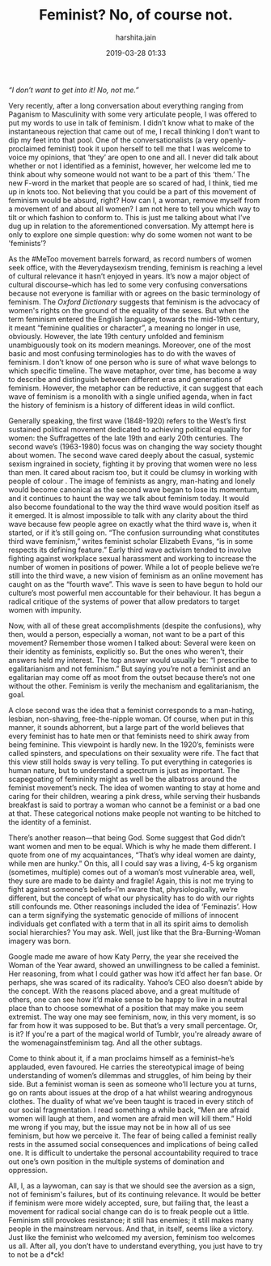 ﻿---
layout: post
current: post
navigation: True
class: post-template

title: "Feminist? No, of course not."
author: harshita.jain
cover: Feminist_symbol_March_2006.jpg
tags: society
date: 2019-03-28 01:33
link: https://upload.wikimedia.org/wikipedia/commons/a/ab/Feminist_symbol%2C_March_2006.jpg
---
<em>“I don’t want to get into it! No, not me.”</em>

Very recently, after a long conversation about everything ranging from Paganism
to Masculinity with some very articulate people, I was offered to put my words
to use in talk of feminism. I didn’t know what to make of the instantaneous
rejection that came out of me, I recall thinking I don’t want to dip my feet
into that pool. One of the conversationalists (a very openly-proclaimed
feminist) took it upon herself to tell me that I was welcome to voice my
opinions, that ‘they’ are open to one and all. I never did talk about whether or
not I identified as a feminist, however, her welcome led me to think about why
someone would not want to be a part of this ‘them.’ The new F-word in the market
that people are so scared of had, I think, tied me up in knots too. Not
believing that you could be a part of this movement of feminism would be absurd,
right? How can I, a woman, remove myself from a movement of and about all women?
I am not here to tell you which way to tilt or which fashion to conform to. This
is just me talking about what I’ve dug up in relation to the aforementioned
conversation. My attempt here is only to explore one simple question: why do
some women not want to be 'feminists’?

As the \#MeToo movement barrels forward, as record numbers of women seek office,
with the \#everydaysexism trending, feminism is reaching a level of cultural
relevance it hasn’t enjoyed in years. It’s now a major object of cultural
discourse–which has led to some very confusing conversations because not
everyone is familiar with or agrees on the basic terminology of feminism. The
*Oxford Dictionary* suggests that feminism is the advocacy of women's rights on
the ground of the equality of the sexes. But when the term feminism entered the
English language, towards the mid-19th century, it meant “feminine qualities or
character”, a meaning no longer in use, obviously. However, the late 19th
century unfolded and feminism unambiguously took on its modern meanings.
Moreover, one of the most basic and most confusing terminologies has to do with
the waves of feminism. I don’t know of one person who is sure of what wave
belongs to which specific timeline. The wave metaphor, over time, has become a
way to describe and distinguish between different eras and generations of
feminism. However, the metaphor can be reductive, it can suggest that each wave
of feminism is a monolith with a single unified agenda, when in fact the history
of feminism is a history of different ideas in wild conflict.

Generally speaking, the first wave (1848-1920) refers to the West’s first
sustained political movement dedicated to achieving political equality for
women: the Suffragettes of the late 19th and early 20th centuries. The second
wave’s (1963-1980) focus was on changing the way society thought about women.
The second wave cared deeply about the casual, systemic sexism ingrained in
society, fighting it by proving that women were no less than men. It cared about
racism too, but it could be clumsy in working with people of colour . The image
of feminists as angry, man-hating and lonely would become canonical as the
second wave began to lose its momentum, and it continues to haunt the way we
talk about feminism today. It would also become foundational to the way the
third wave would position itself as it emerged. It is almost impossible to talk
with any clarity about the third wave because few people agree on exactly what
the third wave is, when it started, or if it’s still going on. “The confusion
surrounding what constitutes third wave feminism,” writes feminist scholar
Elizabeth Evans, “is in some respects its defining feature.” Early third wave
activism tended to involve fighting against workplace sexual harassment and
working to increase the number of women in positions of power. While a lot of
people believe we’re still into the third wave, a new vision of feminism as an
online movement has caught on as the “fourth wave”. This wave is seen to have
begun to hold our culture’s most powerful men accountable for their behaviour.
It has begun a radical critique of the systems of power that allow predators to
target women with impunity.

Now, with all of these great accomplishments (despite the confusions), why then,
would a person, especially a woman, not want to be a part of this movement?
Remember those women I talked about: Several were keen on their identity as
feminists, explicitly so. But the ones who weren’t, their answers held my
interest. The top answer would usually be: “I prescribe to egalitarianism and
not feminism.” But saying you’re not a feminist and an egalitarian may come off
as moot from the outset because there’s not one without the other. Feminism is
verily the mechanism and egalitarianism, the goal.  

A close second was the idea that a feminist corresponds to a man-hating,
lesbian, non-shaving, free-the-nipple woman. Of course, when put in this manner,
it sounds abhorrent, but a large part of the world believes that every feminist
has to hate men or that feminists need to shirk away from being feminine. This
viewpoint is hardly new. In the 1920’s, feminists were called spinsters, and
speculations on their sexuality were rife. The fact that this view still holds
sway is very telling. To put everything in categories is human nature, but to
understand a spectrum is just as important. The scapegoating of femininity might
as well be the albatross around the feminist movement’s neck. The idea of women
wanting to stay at home and caring for their children, wearing a pink dress,
while serving their husbands breakfast is said to portray a woman who cannot be
a feminist or a bad one at that. These categorical notions make people not
wanting to be hitched to the identity of a feminist.

There’s another reason—that being God. Some suggest that God didn’t want women
and men to be equal. Which is why he made them different. I quote from one of my
acquaintances, “That’s why ideal women are dainty, while men are hunky.” On
this, all I could say was a living, 4-5 kg organism (sometimes, multiple) comes
out of a woman’s most vulnerable area, well, they sure are made to be dainty and
fragile! Again, this is not me trying to fight against someone’s beliefs–I’m
aware that, physiologically, we’re different, but the concept of what our
physicality has to do with our rights still confounds me. Other reasonings
included the idea of ‘Feminazis’. How can a term signifying the systematic
genocide of millions of innocent individuals get conflated with a term that in
all its spirit aims to demolish social hierarchies? You may ask. Well, just like
that the Bra-Burning-Woman imagery was born.    

Google made me aware of how Katy Perry, the year she received the Woman of the
Year award, showed an unwillingness to be called a feminist. Her reasoning, from
what I could gather was how it’d affect her fan base. Or perhaps, she was scared
of its radicality. Yahoo’s CEO also doesn’t abide by the concept. With the
reasons placed above, and a great multitude of others, one can see how it’d make
sense to be happy to live in a neutral place than to choose somewhat of a
position that may make you seem extremist. The way one may see feminism, now, in
this very moment, is so far from how it was supposed to be. But that’s a very
small percentage. Or, is it? If you're a part of the magical world of Tumblr,
you're already aware of the womenagainstfeminism tag. And all the other subtags.

Come to think about it, if a man proclaims himself as a feminist–he’s applauded,
even favoured. He carries the stereotypical image of being understanding of
women’s dilemmas and struggles, of him being by their side. But a feminist woman
is seen as someone who’ll lecture you at turns, go on rants about issues at the
drop of a hat whilst wearing androgynous clothes. The duality of what we’ve been
taught is traced in every stitch of our social fragmentation. I read something a
while back, “Men are afraid women will laugh at them, and women are afraid men
will kill them.” Hold me wrong if you may, but the issue may not be in how all
of us see feminism, but how we perceive it. The fear of being called a feminist
really rests in the assumed social consequences and implications of being called
one. It is difficult to undertake the personal accountability required to trace
out one’s own position in the multiple systems of domination and oppression.

All, I, as a laywoman, can say is that we should see the aversion as a sign, not
of feminism's failures, but of its continuing relevance. It would be better if
feminism were more widely accepted, sure, but failing that, the least a movement
for radical social change can do is to freak people out a little. Feminism still
provokes resistance; it still has enemies; it still makes many people in the
mainstream nervous. And that, in itself, seems like a victory. Just like the
feminist who welcomed my aversion, feminism too welcomes us all. After all, you
don’t have to understand everything, you just have to try to not be a d\*ck!
